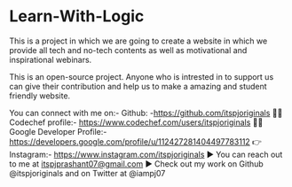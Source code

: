 # Learn-With-Logic
This is a project in which we are going to create a website in which 
we provide all tech and no-tech contents as well as motivational and inspirational
webinars. 

This is an open-source project. Anyone who is intrested in to support us can 
give their contribution and help us to make a amazing and student friendly website.

You can connect with me on:-
 Github: -https://github.com/itspjoriginals
👨‍💻 Codechef profile:- https://www.codechef.com/users/itspjoriginals
👨‍💻 Google Developer Profile:-https://developers.google.com/profile/u/112427281404497783112
👉Instagram:- https://www.instagram.com/itspjoriginals
▶️ You can reach out to me at itspjprashant07@gmail.com
▶️ Check out my work on Github @itspjoriginals and on Twitter at @iampj07
